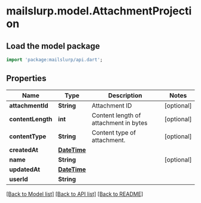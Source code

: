 # mailslurp.model.AttachmentProjection

## Load the model package
```dart
import 'package:mailslurp/api.dart';
```

## Properties
Name | Type | Description | Notes
------------ | ------------- | ------------- | -------------
**attachmentId** | **String** | Attachment ID | [optional] 
**contentLength** | **int** | Content length of attachment in bytes | [optional] 
**contentType** | **String** | Content type of attachment. | [optional] 
**createdAt** | [**DateTime**](DateTime) |  | 
**name** | **String** |  | [optional] 
**updatedAt** | [**DateTime**](DateTime) |  | 
**userId** | **String** |  | 

[[Back to Model list]](../README#documentation-for-models) [[Back to API list]](../README#documentation-for-api-endpoints) [[Back to README]](../README)


